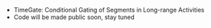 - TimeGate: Conditional Gating of Segments in Long-range Activities
- Code will be made public soon, stay tuned
